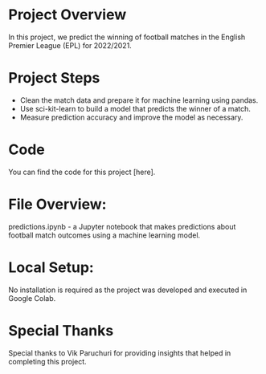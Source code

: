 # Project Overview
In this project, we predict the winning of football matches in the English Premier League (EPL) for 2022/2021. 

# Project Steps
- Clean the match data and prepare it for machine learning using pandas.
- Use sci-kit-learn to build a model that predicts the winner of a match.
- Measure prediction accuracy and improve the model as necessary.

# Code
You can find the code for this project [here].

# File Overview:
predictions.ipynb - a Jupyter notebook that makes predictions about football match outcomes using a machine learning model.

# Local Setup:
No installation is required as the project was developed and executed in Google Colab.

# Special Thanks
Special thanks to Vik Paruchuri for providing insights that helped in completing this project.

